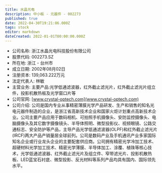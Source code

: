 ```yaml
---
title: 水晶光电
description: 中小板 - 元器件 - 002273
published: true
date: 2022-04-30T19:21:06.000Z
tags: stock
editor: markdown
dateCreated: 2022-01-01T00:00:00.000Z
---
```


- 公司名称: 浙江水晶光电科技股份有限公司
- 股票代码: 002273.SZ
- 所在地: 浙江 - 台州市
- 成立日期: 2002年08月02日
- 注册资本: 139,063.222万元
- 法定代表人: 林敏
- 主营业务: 主要产品:光学低通滤波器，红外截止滤光片，红外截止滤光片组立件，投影机散热板及光学窗口片等
- 公司官网: [www.crystal-optech.com](www.crystal-optech.com)
- 公司介绍: 公司是国内专业从事精密薄膜光学产品研发、生产和销售的知名光电元器件制造的企业，是浙江省高新技术企业和国家火炬计划重点高新技术企业。公司主要产品应用于数码相机、可拍照手机摄像头、安防监控摄像头、电脑摄像头及其它数字摄像镜头、半导体照明、微型投影仪、视频眼镜、公路交通标志、安全防护等产品，主导产品光学低通滤波器(OLPF)和红外截止滤光片(IRCF)两大产品产销量居全球前列。公司是数码产业及手机通讯产业多家国际知名企业或行业龙头企业的主要配套供应商。公司拥有精密光学冷加工技术、超硬材料光学加工技术、精密光学薄膜、半导体加工、涂覆、植珠等核心技术，光学低通滤波器、红外截止滤光片及组立件、窄带滤光片、投影机散热板、LED蓝宝石衬底、微型投影、反光材料等系列产品均具有国内、国际领先水平。


